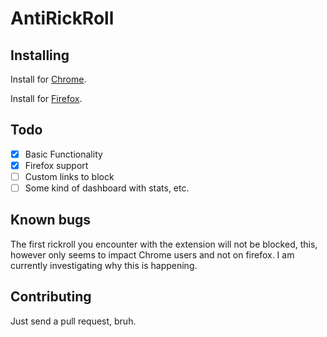 ﻿# AntiRickRoll

## Installing

Install for [Chrome](https://chrome.google.com/webstore/detail/antirickroll/mpnckpmpddjcgkpjkmmakcamjhceadne/).

Install for [Firefox](https://addons.mozilla.org/en-US/firefox/addon/antirickroll/).

## Todo

- [x] Basic Functionality
- [x] Firefox support
- [ ] Custom links to block
- [ ] Some kind of dashboard with stats, etc.

## Known bugs

The first rickroll you encounter with the extension will not be blocked, this, however only seems to impact Chrome users and not on firefox. I am currently investigating why this is happening.

## Contributing

Just send a pull request, bruh.
